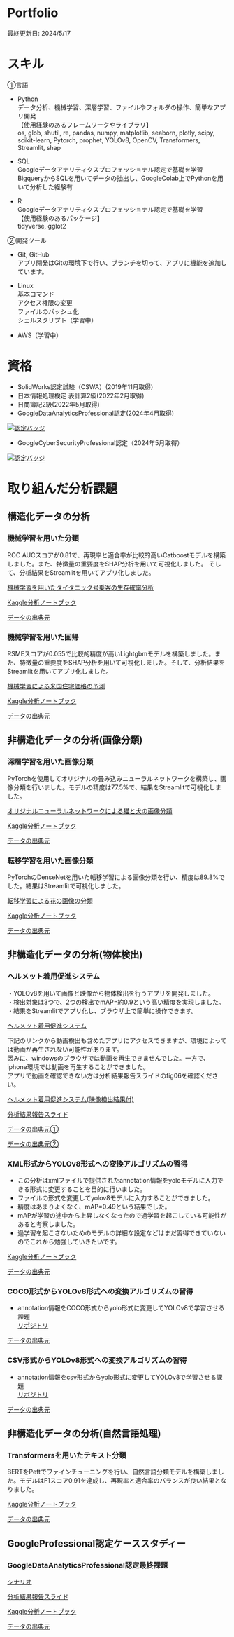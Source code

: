 # Portfolio
最終更新日: 2024/5/17  

# スキル
①言語  
* Python  
データ分析、機械学習、深層学習、ファイルやフォルダの操作、簡単なアプリ開発  
【使用経験のあるフレームワークやライブラリ】  
os, glob, shutil, re, pandas, numpy, matplotlib, seaborn, plotly, scipy, scikit-learn, Pytorch, prophet, YOLOv8, OpenCV, Transformers, Streamlit, shap

* SQL  
Googleデータアナリティクスプロフェッショナル認定で基礎を学習  
BigqueryからSQLを用いてデータの抽出し、GoogleColab上でPythonを用いて分析した経験有  
  
* R  
Googleデータアナリティクスプロフェッショナル認定で基礎を学習  
【使用経験のあるパッケージ】  
tidyverse, gglot2  

②開発ツール  
* Git, GitHub  
アプリ開発はGitの環境下で行い、ブランチを切って、アプリに機能を追加しています。  

* Linux  
基本コマンド  
アクセス権限の変更  
ファイルのバッシュ化  
シェルスクリプト（学習中）  
  
* AWS（学習中）

# 資格
* SolidWorks認定試験（CSWA）(2019年11月取得)
* 日本情報処理検定 表計算2級(2022年2月取得)  
* 日商簿記2級(2022年5月取得)  
* GoogleDataAnalyticsProfessional認定(2024年4月取得)  
<a href="https://www.credly.com/earner/earned/badge/a39e18db-7d5b-49a8-b266-4d47a473af6c">
  <img src="google1.png" alt="認定バッジ">
</a>
   
* GoogleCyberSecurityProfessional認定（2024年5月取得）
<a href="https://www.credly.com/earner/earned/badge/8a26f25a-b826-4a1b-94b5-71bab22736f7">
  <img src="google2.png" alt="認定バッジ">
</a>



# 取り組んだ分析課題

## 構造化データの分析
### 機械学習を用いた分類
ROC AUCスコアが0.81で、再現率と適合率が比較的高いCatboostモデルを構築しました。また、特徴量の重要度をSHAP分析を用いて可視化しました。 そして、分析結果をStreamlitを用いてアプリ化しました。  
  
<a href="https://portfoliotitanic-gj5ulajyurszafogejxgzl.streamlit.app/" target="_blank">機械学習を用いたタイタニック号乗客の生存確率分析</a>  
  
<a href="https://www.kaggle.com/code/yuukiiwakura/classifier-by-catboost" target="_blank">Kaggle分析ノートブック</a>  
  
<a href="https://www.kaggle.com/competitions/titanic" target="_blank">データの出典元</a> 



### 機械学習を用いた回帰
RSMEスコアが0.055で比較的精度が高いLightgbmモデルを構築しました。また、特徴量の重要度をSHAP分析を用いて可視化しました。そして、分析結果をStreamlitを用いてアプリ化しました。  
  
<a href="https://portfoliohouseprice-fo9ulyssetjkjiappnpywxw.streamlit.app/" target="_blank">機械学習による米国住宅価格の予測</a>  
  
<a href="https://www.kaggle.com/code/yuukiiwakura/regressoin-by-lightgbm" target="_blank">Kaggle分析ノートブック</a>  
  
<a href="https://www.kaggle.com/competitions/house-prices-advanced-regression-techniques" target="_blank">データの出典元</a> 


## 非構造化データの分析(画像分類)
### 深層学習を用いた画像分類
PyTorchを使用してオリジナルの畳み込みニューラルネットワークを構築し、画像分類を行いました。モデルの精度は77.5%で、結果をStreamlitで可視化しました。  
  
<a href="https://portfoliodogscats-hbvehhzihycnxdplnrxzu4.streamlit.app/" target="_blank">オリジナルニューラルネットワークによる猫と犬の画像分類</a>  
  
<a href="https://www.kaggle.com/code/yuukiiwakura/2-class-classification-using-pytorch-original-cnn" target="_blank">Kaggle分析ノートブック</a>  
  
<a href="https://www.kaggle.com/competitions/dog-vs-cat-classification" target="_blank">データの出典元</a> 


  
### 転移学習を用いた画像分類
PyTorchのDenseNetを用いた転移学習による画像分類を行い、精度は89.8%でした。結果はStreamlitで可視化しました。  
  
<a href="https://flowerclassification-mudkpi47dcealenst7iynq.streamlit.app/" target="_blank">転移学習による花の画像の分類</a>  
  
<a href="https://www.kaggle.com/code/yuukiiwakura/5-class-classification-using-pytorch-densenet" target="_blank">Kaggle分析ノートブック</a>  
  
<a href="https://www.kaggle.com/datasets/alxmamaev/flowers-recognition" target="_blank">データの出典元</a> 


## 非構造化データの分析(物体検出)
### ヘルメット着用促進システム
・YOLOv8を用いて画像と映像から物体検出を行うアプリを開発しました。  
・検出対象は3つで、2つの検出でmAP=約0.9という高い精度を実現しました。  
・結果をStreamlitでアプリ化し、ブラウザ上で簡単に操作できます。  
  
<a href="https://helmetv2-jipzd9znb5yip8xmza8wfu.streamlit.app/" target="_blank">ヘルメット着用促進システム</a>  
  
下記のリンクから動画検出も含めたアプリにアクセスできますが、環境によっては動画が再生されない可能性があります。  
因みに、windowsのブラウザでは動画を再生できませんでした。一方で、iphone環境では動画を再生することができました。  
アプリで動画を確認できない方は分析結果報告スライドのfig06を確認ください。  
  
<a href="https://helmetv2-kppnytbjth5qe8udrcjohh.streamlit.app/" target="_blank">ヘルメット着用促進システム(映像検出結果付)</a>  
  
<a href="https://docs.google.com/presentation/d/1tLZ4_f5EMZsqNUVD2tdCjxSMs35r3YLRnNA95BSTrb0/edit#slide=id.p" target="_blank">分析結果報告スライド</a>  
  
<a href="https://public.roboflow.com/object-detection/hard-hat-workers" target="_blank">データの出典元①</a>  
  
<a href="https://pixabay.com/ja/videos" target="_blank">データの出典元②</a>  

### XML形式からYOLOv8形式への変換アルゴリズムの習得  
* この分析はxmlファイルで提供されたannotation情報をyoloモデルに入力できる形式に変更することを目的に行いました。
* ファイルの形式を変更してyolov8モデルに入力することができました。
* 精度はあまりよくなく、mAP=0.49という結果でした。
* mAPが学習の途中から上昇しなくなったので過学習を起こしている可能性があると考察しました。
* 過学習を起こさないためのモデルの詳細な設定などはまだ習得できていないのでこれから勉強していきたいです。

<a href="https://www.kaggle.com/code/yuukiiwakura/objectdetection-using-yolov8" target="_blank">Kaggle分析ノートブック</a>  

<a href="https://www.kaggle.com/datasets/anamibnjafar0/flamevision" target="_blank">データの出典元</a> 

### COCO形式からYOLOv8形式への変換アルゴリズムの習得  
* annotation情報をCOCO形式からyolo形式に変更してYOLOv8で学習させる課題  
<a href="https://github.com/gan0606/shellfish_v2" target="_blank">リポジトリ</a>

<a href="https://public.roboflow.com/object-detection/shellfish-openimages" target="_blank">データの出典元</a>  

### CSV形式からYOLOv8形式への変換アルゴリズムの習得
* annotation情報をcsv形式からyolo形式に変更してYOLOv8で学習させる課題  
<a href="https://github.com/gan0606/car" target="_blank">リポジトリ</a>  
  
<a href="https://www.kaggle.com/datasets/sshikamaru/car-object-detection" target="_blank">データの出典元</a>  



## 非構造化データの分析(自然言語処理)
### Transformersを用いたテキスト分類
BERTをPeftでファインチューニングを行い、自然言語分類モデルを構築しました。モデルはF1スコア0.91を達成し、再現率と適合率のバランスが良い結果となりました。  
  
<a href="https://www.kaggle.com/code/yuukiiwakura/fine-tuning-bert-with-peft-for-text-classification" target="_blank">Kaggle分析ノートブック</a>  

<a href="https://www.kaggle.com/datasets/eswarchandt/amazon-music-reviews" target="_blank">データの出典元</a>  


## GoogleProfessional認定ケーススタディー
### GoogleDataAnalyticsProfessional認定最終課題
<a href="https://docs.google.com/document/d/1f9gvTLxaE-thYEcp_CO4qRtfXe92Nmqp9FTI65uaFss/edit?usp=sharing" target="_blank">シナリオ</a>  

<a href="https://docs.google.com/presentation/d/1yJ9RSdGBTQlT9GvQKLMHq5cAHBwVKtG39ImytjGriBU/edit#slide=id.p" target="_blank">分析結果報告スライド</a>  

<a href="https://www.kaggle.com/code/yuukiiwakura/casestudy" target="_blank">Kaggle分析ノートブック</a>  

<a href="https://www.kaggle.com/datasets/arashnic/fitbit" target="_blank">データの出典元</a>  
